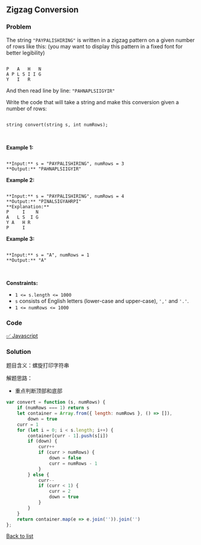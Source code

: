 Zigzag Conversion
---
### Problem
The string `"PAYPALISHIRING"` is written in a zigzag pattern on a given number of rows like this: (you may want to display this pattern in a fixed font for better legibility)



```

P   A   H   N
A P L S I I G
Y   I   R

```

And then read line by line: `"PAHNAPLSIIGYIR"`


Write the code that will take a string and make this conversion given a number of rows:



```

string convert(string s, int numRows);

```

 


**Example 1:**



```

**Input:** s = "PAYPALISHIRING", numRows = 3
**Output:** "PAHNAPLSIIGYIR"

```

**Example 2:**



```

**Input:** s = "PAYPALISHIRING", numRows = 4
**Output:** "PINALSIGYAHRPI"
**Explanation:**
P     I    N
A   L S  I G
Y A   H R
P     I

```

**Example 3:**



```

**Input:** s = "A", numRows = 1
**Output:** "A"

```

 


**Constraints:**


* `1 <= s.length <= 1000`
* `s` consists of English letters (lower-case and upper-case), `','` and `'.'`.
* `1 <= numRows <= 1000`

### Code
[✅ Javascript](./solution.js)
### Solution
题目含义：螺旋打印字符串

解题思路：
- 重点判断顶部和底部

```javascript
var convert = function (s, numRows) {
    if (numRows === 1) return s
    let container = Array.from({ length: numRows }, () => []),
        down = true
    curr = 1
    for (let i = 0; i < s.length; i++) {
        container[curr - 1].push(s[i])
        if (down) {
            curr++
            if (curr > numRows) {
                down = false
                curr = numRows - 1
            }
        } else {
            curr--
            if (curr < 1) {
                curr = 2
                down = true
            }
        }
    }
    return container.map(e => e.join('')).join('')
};
```

[Back to list](../README.md)